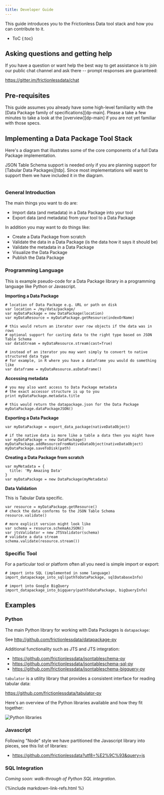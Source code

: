 ```yaml
---
title: Developer Guide
---
```


This guide introduces you to the Frictionless Data tool stack and how you can contribute to it.

* ToC
{:toc}


## Asking questions and getting help

If you have a question or want help the best way to get assistance is to join our public chat channel and ask there -- prompt responses are guaranteed:

<https://gitter.im/frictionlessdata/chat>


## Pre-requisites

This guide assumes you already have some high-level familiarity with the [Data Package family of specifications][dp-main]. Please a take a few minutes to take a look at the [overview][dp-main] if you are not yet familiar with those specs.


## Implementing a Data Package Tool Stack

Here's a diagram that illustrates some of the core components of a full Data Package implementation.

JSON Table Schema support is needed only if you are planning support for [Tabular Data Packages][tdp]. Since most implementations will want to support them we have included it in the diagram.

<img src="https://docs.google.com/drawings/d/1VdcWNb-PnP9QyrlMlvMWBBvSGTy_Rfdcr77Xn1HpUOI/pub?w=331&h=400" alt="" />

### General Introduction

The main things you want to do are:

* Import data (and metadata) in a Data Package into your tool
* Export data (and metadata) from your tool to a Data Package 

In addition you may want to do things like:

* Create a Data Package from scratch
* Validate the data in a Data Package (is the data how it says it should be)
* Validate the metadata in a Data Package
* Visualize the Data Package
* Publish the Data Package

### Programming Language

This is example pseudo-code for a Data Package library in a programming language like Python or Javascript.

**Importing a Data Package**

```
# location of Data Package e.g. URL or path on disk
var location = /my/data/package/
var myDataPackage = new DataPackage(location)
var myDataResource = myDataPackage.getResource(indexOrName)

# this would return an iterator over row objects if the data was in rows
# optional support for casting data to the right type based on JSON Table Schema
var dataStream = myDataResource.stream(cast=True)

# instead of an iterator you may want simply to convert to native structured data type
# for example, in R where you have a dataframe you would do something like
var dataframe = myDataResource.asDataFrame()
```

**Accessing metadata**

```
# you may also want access to Data Package metadata
# the exact accessor structure is up to you
print myDataPackage.metadata.title

# this would return the datapackage.json for the Data Package
myDataPackage.dataPackageJSON()
```

**Exporting a Data Package**

```
var myDataPackage = export_data_package(nativeDataObject)

# if the native data is more like a table a data then you might have
var myDataPackage = new DataPackage()
myDataPackage.addResourceFromNativeDataObject(nativeDataObject)
myDataPackage.saveToDisk(path)
```

**Creating a Data Package from scratch**

```
var myMetadata = {
  title: 'My Amazing Data'
}
var myDataPackage = new DataPackage(myMetadata)
```

**Data Validation**

This is Tabular Data specific.

```
var resource = myDataPackage.getResource()
# check the data conforms to the JSON Table Schema
resource.validate()

# more explicit version might look like
var schema = resource.schemaAsJSON()
var jtsValidator = new JTSValidator(schema)
# validate a data stream
schema.validate(resource.stream())
```

### Specific Tool

For a particular tool or platform often all you need is simple import or export:

```
# import into SQL (implemented in some language)
import_datapackage_into_sql(pathToDataPackage, sqlDatabaseInfo)

# import into Google BigQuery
import_datapackage_into_bigquery(pathToDataPackage, bigQueryInfo)
```


## Examples

### Python

The main Python library for working with Data Packages is `datapackage`:

See <http://github.com/frictionlessdata/datapackage-py>

Additional functionality such as JTS and JTS integration:

* <https://github.com/frictionlessdata/jsontableschema-py>
* <https://github.com/frictionlessdata/jsontableschema-sql-py>
* <https://github.com/frictionlessdata/jsontableschema-bigquery-py>

`tabulator` is a utility library that provides a consistent interface for reading tabular data:

<https://github.com/frictionlessdata/tabulator-py>

Here's an overview of the Python libraries available and how they fit together:

<img src="https://docs.google.com/drawings/d/1akNQUw1xOmdMOFAaJd-83O2gbB5kWcqg5lSYzmo0M5o/pub?w=646&h=793" alt="Python libraries">

### Javascript

Following "Node" style we have partitioned the Javascript library into pieces, see this list of libraries:

* <https://github.com/frictionlessdata?utf8=%E2%9C%93&query=js>

### SQL Integration

*Coming soon: walk-through of Python SQL integration*.


{%include markdown-link-refs.html %}



